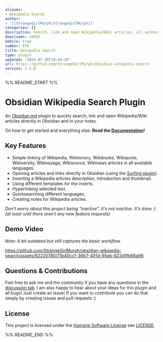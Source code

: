 ```yaml
---
aliases:
- Wikipedia Search
author:
- '[[StrangeGirlMurph|StrangeGirlMurph]]'
categories: []
description: Search, link and open Wikipedia/Wiki articles, all within the app!
downloads: 16092
mobile: true
number: 876
title: Wikipedia Search
type: plugin
updated: '2024-07-30T18:44:20'
url: https://github.com/StrangeGirlMurph/obsidian-wikipedia-search
version: 2.6.0
---
```


%% README_START %%

# Obsidian Wikipedia Search Plugin

An [Obsidian.md](https://obsidian.md/) plugin to quickly search, link and open Wikipedia/Wiki articles directly in Obsidian and in your notes.

On how to get started and everything else: **Read the [Documentation](https://strangegirlmurph.github.io/obsidian-wikipedia-search/)!**

## Key Features

- Simple linking  of Wikipedia, Wiktionary, Wikibooks, Wikiquote, Wikiversity, Wikivoyage, Wikisource, Wikinews articles in all available languages.
- Opening articles and links directly in Obsidian (using the [Surfing plugin](https://github.com/PKM-er/Obsidian-Surfing)).
- Inserting a Wikipedia articles description, introduction and thumbnail.
- Using different templates for the inserts.
- Hyperlinking selected text.
- Quicksearching different languages.
- Creating notes for Wikipedia articles.

_Don't worry about this project being "inactive". It's not inactive. It's done :)  
(at least until there aren't any new feature requests)_

## Demo Video

_Note: A bit outdated but still captures the basic workflow._

<https://github.com/StrangeGirlMurph/obsidian-wikipedia-search/assets/62220780/71b40cc1-36b7-491d-95eb-623d1fb66a96>

## Questions & Contributions

Feel free to ask me and the community if you have any questions in the [discussion tab](https://github.com/StrangeGirlMurph/obsidian-wikipedia-search/discussions). I am also happy to hear about your ideas for this plugin and all bugs! Just create an issue! If you want to contribute you can do that simply by creating issues and pull requests :)

## License

This project is licensed under the [Humane Software License](https://github.com/StrangeGirlMurph/The-Humane-Software-License) see [LICENSE](LICENSE).


%% README_END %%